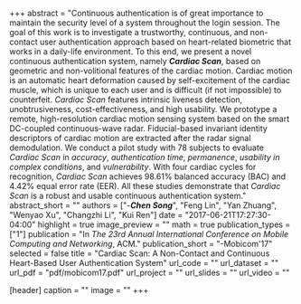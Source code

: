 +++
abstract = "Continuous authentication is of great importance to maintain the security level of a system throughout the login session. The goal of this work is to investigate a trustworthy, continuous, and non-contact user authentication approach based on heart-related biometric that works in a daily-life environment. To this end, we present a novel continuous authentication system, namely ***Cardiac Scan***, based on geometric and non-volitional features of the cardiac motion. Cardiac motion is an automatic heart deformation caused by self-excitement of the cardiac muscle, which is unique to each user and is difficult (if not impossible) to counterfeit. *Cardiac Scan* features intrinsic liveness detection, unobtrusiveness, cost-effectiveness, and high usability. We prototype a remote, high-resolution cardiac motion sensing system based on the smart DC-coupled continuous-wave radar. Fiducial-based invariant identity descriptors of cardiac motion are extracted after the radar signal demodulation. We conduct a pilot study with 78 subjects to evaluate *Cardiac Scan* in *accuracy*, *authentication time*, *permanence*, *usability in complex conditions*, and *vulnerability*. With four cardiac cycles for recognition, *Cardiac Scan* achieves 98.61% balanced accuracy (BAC) and 4.42% equal error rate (EER). All these studies demonstrate that *Cardiac Scan* is a robust and usable continuous authentication system."
abstract_short = ""
authors = ["-***Chen Song***", "Feng Lin", "Yan Zhuang", "Wenyao Xu", "Changzhi Li", "Kui Ren"]
date = "2017-06-21T17:27:30-04:00"
highlight = true
image_preview = ""
math = true
publication_types = ["1"]
publication = "In *The 23rd Annual International Conference on Mobile Computing and Networking*, ACM."
publication_short = "-Mobicom'17"
selected = false
title = "Cardiac Scan: A Non-Contact and Continuous Heart-Based User Authentication System"
url_code = ""
url_dataset = ""
url_pdf = "pdf/mobicom17.pdf"
url_project = ""
url_slides = ""
url_video = ""

[header]
  caption = ""
  image = ""
+++

